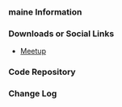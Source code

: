 ### maine Information


### Downloads or Social Links

* [Meetup](https://www.meetup.com/owasp-maine/)

### Code Repository


### Change Log



